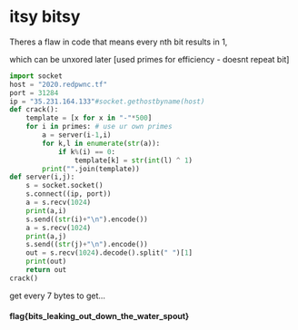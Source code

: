 # itsy bitsy

Theres a flaw in code that means every nth bit results in 1,

which can be unxored later [used primes for efficiency - doesnt repeat bit] 

```python
import socket
host = "2020.redpwnc.tf"
port = 31284
ip = "35.231.164.133"#socket.gethostbyname(host)
def crack():
    template = [x for x in "-"*500]
    for i in primes: # use ur own primes
        a = server(i-1,i)
        for k,l in enumerate(str(a)):
            if k%(i) == 0:
                template[k] = str(int(l) ^ 1)
        print("".join(template))
def server(i,j):
    s = socket.socket()
    s.connect((ip, port))
    a = s.recv(1024)
    print(a,i)
    s.send((str(i)+"\n").encode())
    a = s.recv(1024)
    print(a,j)
    s.send((str(j)+"\n").encode())
    out = s.recv(1024).decode().split(" ")[1]
    print(out)
    return out
crack()
```

get every 7 bytes to get...

#### flag{bits_leaking_out_down_the_water_spout}
